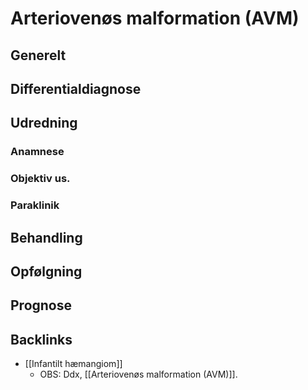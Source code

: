 # Arteriovenøs malformation (AVM)
## Generelt


## Differentialdiagnose


## Udredning
### Anamnese

### Objektiv us.

### Paraklinik

## Behandling


## Opfølgning


## Prognose


## Backlinks
* [[Infantilt hæmangiom]]
	* OBS: Ddx, [[Arteriovenøs malformation (AVM)]].

<!-- #anki/tag/med/Derma #anki/deck/Medicine -->

<!-- {BearID:07E17CE1-4D8A-46E4-B706-859EB7D56BCB-24513-000043F7945CC5D6} -->
